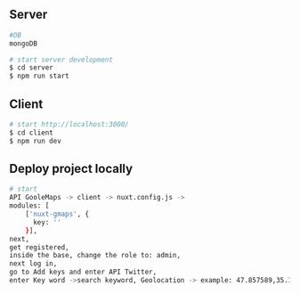 ## Server

```bash
#DB
mongoDB

# start server development
$ cd server 
$ npm run start
```
## Client

```bash
# start http://localhost:3000/ 
$ cd client 
$ npm run dev
```
## Deploy project locally

```bash
# start
API GooleMaps -> client -> nuxt.config.js -> 
modules: [
    ['nuxt-gmaps', {
      key: ''
    }],
next,
get registered,
inside the base, change the role to: admin,
next log in,
go to Add keys and enter API Twitter,
enter Key word ->search keyword, Geolocation -> example: 47.857589,35.104832,10km, Number of tweets,
```
